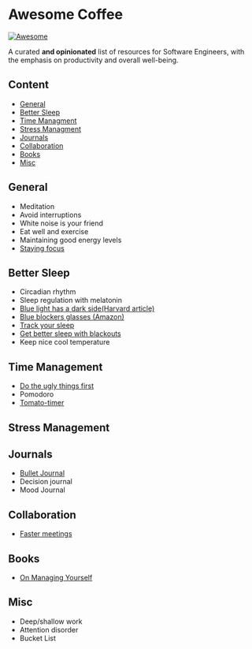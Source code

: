 # Awesome Coffee

[![Awesome](https://cdn.rawgit.com/sindresorhus/awesome/d7305f38d29fed78fa85652e3a63e154dd8e8829/media/badge.svg)](https://github.com/sindresorhus/awesome)

A curated **and opinionated** list of resources for Software Engineers, with the emphasis on productivity and overall well-being.

## Content

- [General](#general)
- [Better Sleep](#better-sleep)
- [Time Managment](#time-managment)
- [Stress Managment](#stress-managment)
- [Journals](#journals)
- [Collaboration](#collaboration)
- [Books](#books)
- [Misc](#books)

## General

- Meditation
- Avoid interruptions
- White noise is your friend
- Eat well and exercise
- Maintaining good energy levels
- [Staying focus](https://www.focusmate.com/)

## Better Sleep

- Circadian rhythm
- Sleep regulation with melatonin
- [Blue light has a dark side(Harvard article)](https://www.health.harvard.edu/staying-healthy/blue-light-has-a-dark-side)
- [Blue blockers glasses (Amazon)](https://www.amazon.com/blue-blocker-glasses/s?k=blue+blocker+glasses)
- [Track your sleep](https://ouraring.com/)
- [Get better sleep with blackouts](https://www.youtube.com/watch?v=0O2gpMDUr7o)
- Keep nice cool temperature

## Time Management

- [Do the ugly things first](https://www.youtube.com/watch?v=oTugjssqOT0&t=1256s)
- Pomodoro
- [Tomato-timer](https://tomato-timer.com/)

## Stress Management

## Journals

- [Bullet Journal](https://bulletjournal.com/)
- Decision journal
- Mood Journal

## Collaboration

- [Faster meetings](https://trymeeter.com/)

## Books

- [On Managing Yourself](https://www.amazon.com/Managing-Yourself-Measure-Clayton-Christensen/dp/1422157997)

## Misc

- Deep/shallow work
- Attention disorder
- Bucket List
